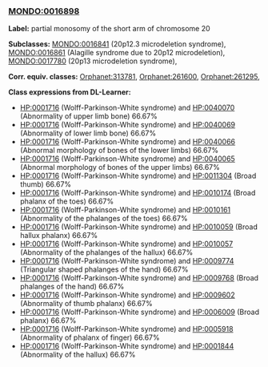 
### [MONDO:0016898](http://purl.obolibrary.org/obo/MONDO_0016898)
**Label:** partial monosomy of the short arm of chromosome 20

**Subclasses:** [MONDO:0016841](http://purl.obolibrary.org/obo/MONDO_0016841) (20p12.3 microdeletion syndrome), [MONDO:0016861](http://purl.obolibrary.org/obo/MONDO_0016861) (Alagille syndrome due to 20p12 microdeletion), [MONDO:0017780](http://purl.obolibrary.org/obo/MONDO_0017780) (20p13 microdeletion syndrome), 

**Corr. equiv. classes:** [Orphanet:313781](http://www.orpha.net/ORDO/Orphanet_313781), [Orphanet:261600](http://www.orpha.net/ORDO/Orphanet_261600), [Orphanet:261295](http://www.orpha.net/ORDO/Orphanet_261295), 

**Class expressions from DL-Learner:**

- [HP:0001716](http://purl.obolibrary.org/obo/HP_0001716) (Wolff-Parkinson-White syndrome) and [HP:0040070](http://purl.obolibrary.org/obo/HP_0040070) (Abnormality of upper limb bone) 66.67%
- [HP:0001716](http://purl.obolibrary.org/obo/HP_0001716) (Wolff-Parkinson-White syndrome) and [HP:0040069](http://purl.obolibrary.org/obo/HP_0040069) (Abnormality of lower limb bone) 66.67%
- [HP:0001716](http://purl.obolibrary.org/obo/HP_0001716) (Wolff-Parkinson-White syndrome) and [HP:0040066](http://purl.obolibrary.org/obo/HP_0040066) (Abnormal morphology of bones of the lower limbs) 66.67%
- [HP:0001716](http://purl.obolibrary.org/obo/HP_0001716) (Wolff-Parkinson-White syndrome) and [HP:0040065](http://purl.obolibrary.org/obo/HP_0040065) (Abnormal morphology of bones of the upper limbs) 66.67%
- [HP:0001716](http://purl.obolibrary.org/obo/HP_0001716) (Wolff-Parkinson-White syndrome) and [HP:0011304](http://purl.obolibrary.org/obo/HP_0011304) (Broad thumb) 66.67%
- [HP:0001716](http://purl.obolibrary.org/obo/HP_0001716) (Wolff-Parkinson-White syndrome) and [HP:0010174](http://purl.obolibrary.org/obo/HP_0010174) (Broad phalanx of the toes) 66.67%
- [HP:0001716](http://purl.obolibrary.org/obo/HP_0001716) (Wolff-Parkinson-White syndrome) and [HP:0010161](http://purl.obolibrary.org/obo/HP_0010161) (Abnormality of the phalanges of the toes) 66.67%
- [HP:0001716](http://purl.obolibrary.org/obo/HP_0001716) (Wolff-Parkinson-White syndrome) and [HP:0010059](http://purl.obolibrary.org/obo/HP_0010059) (Broad hallux phalanx) 66.67%
- [HP:0001716](http://purl.obolibrary.org/obo/HP_0001716) (Wolff-Parkinson-White syndrome) and [HP:0010057](http://purl.obolibrary.org/obo/HP_0010057) (Abnormality of the phalanges of the hallux) 66.67%
- [HP:0001716](http://purl.obolibrary.org/obo/HP_0001716) (Wolff-Parkinson-White syndrome) and [HP:0009774](http://purl.obolibrary.org/obo/HP_0009774) (Triangular shaped phalanges of the hand) 66.67%
- [HP:0001716](http://purl.obolibrary.org/obo/HP_0001716) (Wolff-Parkinson-White syndrome) and [HP:0009768](http://purl.obolibrary.org/obo/HP_0009768) (Broad phalanges of the hand) 66.67%
- [HP:0001716](http://purl.obolibrary.org/obo/HP_0001716) (Wolff-Parkinson-White syndrome) and [HP:0009602](http://purl.obolibrary.org/obo/HP_0009602) (Abnormality of thumb phalanx) 66.67%
- [HP:0001716](http://purl.obolibrary.org/obo/HP_0001716) (Wolff-Parkinson-White syndrome) and [HP:0006009](http://purl.obolibrary.org/obo/HP_0006009) (Broad phalanx) 66.67%
- [HP:0001716](http://purl.obolibrary.org/obo/HP_0001716) (Wolff-Parkinson-White syndrome) and [HP:0005918](http://purl.obolibrary.org/obo/HP_0005918) (Abnormality of phalanx of finger) 66.67%
- [HP:0001716](http://purl.obolibrary.org/obo/HP_0001716) (Wolff-Parkinson-White syndrome) and [HP:0001844](http://purl.obolibrary.org/obo/HP_0001844) (Abnormality of the hallux) 66.67%


